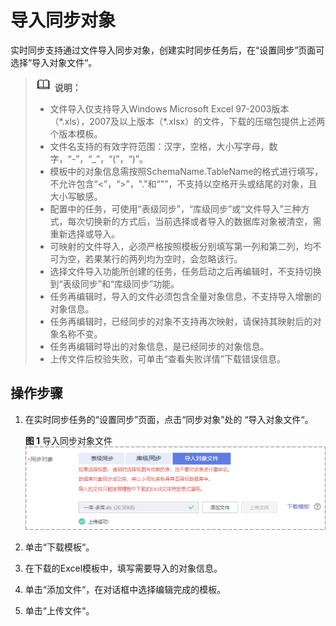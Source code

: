 # 导入同步对象<a name="drs_10_0402"></a>

实时同步支持通过文件导入同步对象，创建实时同步任务后，在“设置同步”页面可选择“导入对象文件“。

>![](public_sys-resources/icon-note.gif) **说明：** 
>-   文件导入仅支持导入Windows Microsoft Excel 97-2003版本（\*.xls），2007及以上版本（\*.xlsx）的文件，下载的压缩包提供上述两个版本模板。
>-   文件名支持的有效字符范围：汉字，空格，大小写字母，数字，“-”，“\_”，“\(”，“\)”。
>-   模板中的对象信息需按照SchemaName.TableName的格式进行填写，不允许包含“<”，“\>”，"."和“"”，不支持以空格开头或结尾的对象，且大小写敏感。
>-   配置中的任务，可使用“表级同步”，“库级同步”或“文件导入”三种方式，每次切换新的方式后，当前选择或者导入的数据库对象被清空，需重新选择或导入。
>-   可映射的文件导入，必须严格按照模板分别填写第一列和第二列，均不可为空，若果某行的两列均为空时，会忽略该行。
>-   选择文件导入功能所创建的任务，任务启动之后再编辑时，不支持切换到“表级同步”和“库级同步”功能。
>-   任务再编辑时，导入的文件必须包含全量对象信息，不支持导入增删的对象信息。
>-   任务再编辑时，已经同步的对象不支持再次映射，请保持其映射后的对象名称不变。
>-   任务再编辑时导出的对象信息，是已经同步的对象信息。
>-   上传文件后校验失败，可单击“查看失败详情”下载错误信息。

## 操作步骤<a name="section756393912287"></a>

1.  在实时同步任务的“设置同步”页面，点击“同步对象”处的  “导入对象文件“。

    **图 1**  导入同步对象文件<a name="fig1257652315539"></a>  
    ![](figures/导入同步对象文件.png "导入同步对象文件")

2.  单击“下载模板“。
3.  在下载的Excel模板中，填写需要导入的对象信息。
4.  单击“添加文件“，在对话框中选择编辑完成的模板。
5.  单击“上传文件“。

